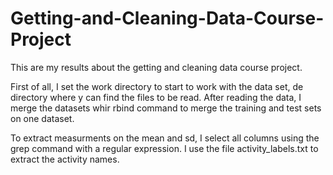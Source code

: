 # Getting-and-Cleaning-Data-Course-Project
This are my results about the getting and cleaning data course project.

First of all, I set the work directory to start to work with the data set, de directory where y can find the files to be read.
After reading the data, I merge the datasets whir rbind command to merge the training and test sets on one dataset.

To extract measurments on the mean and sd, I select all columns using the grep command with a regular expression. 
I use the file activity_labels.txt to extract the activity names.
